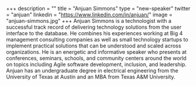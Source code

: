 +++
description = ""
title = "Anjuan Simmons"
type = "new-speaker"
twitter = "anjuan"
linkedin = "https://www.linkedin.com/in/anjuan/"
image = "anjuan-simmons.jpg"
+++
Anjuan Simmons is a technologist with a successful track record of delivering technology solutions from the user interface to the database. He combines his experiences working at Big 4 management consulting companies as well as small technology startups to implement practical solutions that can be understood and scaled across organizations. He is an energetic and informative speaker who presents at conferences, seminars, schools, and community centers around the world on topics including Agile software development, inclusion, and leadership. Anjuan has an undergraduate degree in electrical engineering from the University of Texas at Austin and an MBA from Texas A&M University.